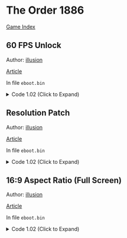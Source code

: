 # The Order 1886

[Game Index](README.md#games)

## 60 FPS Unlock

Author: [illusion](https://github.com/illusion0001)

[Article](https://illusion0001.github.io/patches/2021/06/27/oodle-res-framerate-patches/)

In file `eboot.bin`

<details>
<summary>Code 1.02 (Click to Expand)</summary>

```
0x4547C4 01

# screen flip mode
0x87C1F7 # dword valid are 1-6
         # see notes below

# notes
# according to the re work at gpcs4
# https://github.com/Inori/GPCS4/blob/2cb81156a1a1fd914a46fbd99cecddd6f93e7dfd/GPCS4/SceModules/SceVideoOut/sce_videoout_types.h#L115-L123
# mode 2 is pretty much flip as soon as possible, or vsync off with eye sore screen tearing
# default is 3 which i guess is double buffered vsync
# it would be good if triple buffering worked here
# as it allows for 40-60 fps and not hard locking to 30-40 all the time
# on base hw.
# r13d loads into edx, which i think is param for SubmitFlip.
```

</details>

## Resolution Patch

Author: [illusion](https://github.com/illusion0001)

[Article](https://illusion0001.github.io/patches/2021/06/27/oodle-res-framerate-patches/)

In file `eboot.bin`

<details>
<summary>Code 1.02 (Click to Expand)</summary>

```
# launch param -use720p
# "Use 720p resolution in fullscreen mode"
# SDK limits not letting us go below 720p.

0x450EF5 75

# For 16:9 to work; 1080p will cause visual issues
# 900p or below is a must.
# 720p doesn't need additional changes.
# 1280x720 -> 1600x900

0x450EF5 75

0x450EFD 40 06 00 00

0x450F07 84 03 00 00

# launch param -use4k
# "Use 4K resolution in fullscreen mode"
# SDK limits might come back to haunt us.
# 0x450F7E 75
# This doesn't work, SDK does not allow buffers to be created larger than
# 1920x1080
```

</details>

## 16:9 Aspect Ratio (Full Screen)

Author: [illusion](https://github.com/illusion0001)

[Article](https://illusion0001.github.io/patches/2021/06/27/oodle-res-framerate-patches/)

In file `eboot.bin`

<details>
<summary>Code 1.02 (Click to Expand)</summary>

```
# Native 1080p will cause visual issues, 900p or below must be used.
# 720p doesn't need additional changes.

0x450E8C 39 8E E3 3F
```

</details>
